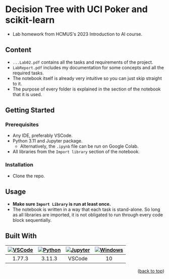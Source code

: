 <a name="readme-top"></a>

# Decision Tree with UCI Poker and scikit-learn

- Lab homework from HCMUS's 2023 Introduction to AI course.

## Content

- `...Lab02.pdf` contains all the tasks and requirements of the project.
- `LabReport.pdf` includes my documentation for some concepts and all the required tasks.
- The notebook itself is already very intuitive so you can just skip straight to it.
- The purpose of every folder is explained in the section of the notebook that it is used.

## Getting Started

### Prerequisites

- Any IDE, preferably VSCode.
- Python 3.11 and Jupyter package.
  - Alternatively, the `.ipynb` file can be run on Google Colab.
- All libraries from the `Import library` section of the notebook.

### Installation

- Clone the repo.

## Usage

- **Make sure `Import Library` is run at least once.**
- The notebook is written in a way that each task is stand-alone. So long as all libraries are imported, it is not obligated to run through every code block sequentially.

## Built With

[vscodeicon]: https://skillicons.dev/icons?i=vscode&theme=dark
[vscodeurl]: https://code.visualstudio.com/

[pythonicon]: https://skillicons.dev/icons?i=py&theme=dark
[pythonurl]: https://www.python.org/

[jupytericon]: https://cdn.jsdelivr.net/gh/devicons/devicon/icons/jupyter/jupyter-original-wordmark.svg
[jupyterurl]: https://code.visualstudio.com/docs/datascience/jupyter-notebooks

[windowsicon]: https://cdn.jsdelivr.net/gh/devicons/devicon/icons/windows8/windows8-original.svg
[windowsurl]: https://www.microsoft.com/en-us/windows/

| [![VSCode][vscodeicon]][vscodeurl] | [![Python][pythonicon]][pythonurl] | [![Jupyter][jupytericon]][jupyterurl] | [![Windows][windowsicon]][windowsurl] |
| :-: | :-: | :-: | :-: |
| 1.77.3 | 3.11.3 | VSCode | &nbsp;&nbsp; 10 &nbsp;&nbsp; |

<p align="right">(<a href="#readme-top">back to top</a>)</p>
